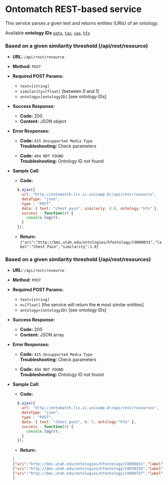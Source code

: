 # Ontomatch REST-based service

This service parses a given text and returns entities (URIs) of an ontology.

Available **ontology IDs**
[`pato`](https://bioportal.bioontology.org/ontologies/HFO),
[`tao`](https://bioportal.bioontology.org/ontologies/HFO),
[`xao`](https://bioportal.bioontology.org/ontologies/HFO),
[`hfo`](https://bioportal.bioontology.org/ontologies/HFO)


### Based on a given similarity threshold (/api/rest/resource)


* **URL:**    `/api/rest/resource`

* **Method:**  `POST`
  
*  **Required POST Params:**

   * `text=[string]`
   * `similarity=[float]` [between 0 and 1]
   * `ontology=[ontologyID]` [see ontology IDs]
     

* **Success Response:**

  * **Code:** 200 <br />
  * **Content:** JSON object <br />

* **Error Responses:**

  * **Code:** `415 Unsupported Media Type` <br />
    **Troubleshooting:** Check parameters


  * **Code:**  `404 NOT FOUND`  <br />
    **Troubleshooting:**  Ontology ID not found

* **Sample Call:**
  
    * **Code:** 
  ```javascript
    $.ajax({
      url: "http://ontomatch.lis.ic.unicamp.br/api/rest/resource",
      dataType: "json",
      type : "POST",
      data: { text: "chest pain", similariy: 0.8, ontology:"hfo" },
      success : function(r) {
        console.log(r);
      }
    });
  ```

    * **Return:**  `{"uri":"http://bmi.utah.edu/ontologies/hfontology/C0008031","label":"Chest Pain","similarity":1.0}`






### Based on a given similarity threshold (/api/rest/resources)


* **URL:**    `/api/rest/resource`

* **Method:**  `POST`
  
*  **Required POST Params:**

   * `text=[string]`
   * `n=[float]` [the service will return the **n** most similar entities]
   * `ontology=[ontologyID]` [see ontology IDs]
     

* **Success Response:**

  * **Code:** 200 <br />
  * **Content:** JSON array <br />

 
* **Error Responses:**

  * **Code:** `415 Unsupported Media Type` <br />
    **Troubleshooting:** Check parameters


  * **Code:**  `404 NOT FOUND`  <br />
    **Troubleshooting:**  Ontology ID not found

* **Sample Call:**
  
    * **Code:** 
  ```javascript
    $.ajax({
      url: "http://ontomatch.lis.ic.unicamp.br/api/rest/resources",
      dataType: "json",
      type : "POST",
      data: { text: "chest pain", n: 5, ontology:"hfo" },
      success : function(r) {
        console.log(r);
      }
    });
  ```

    * **Return:**  

    ```json
    [
    {"uri":"http://bmi.utah.edu/ontologies/hfontology/C0008031","label":"Chest Pain","similarity":1.0},
    {"uri":"http://bmi.utah.edu/ontologies/hfontology/C0030193","label":"Pain","similarity":0.7071067690849304},
    {"uri":"http://bmi.utah.edu/ontologies/hfontology/C0000737","label":"Abdominal Pain","similarity":0.5}
    ]
    ```
